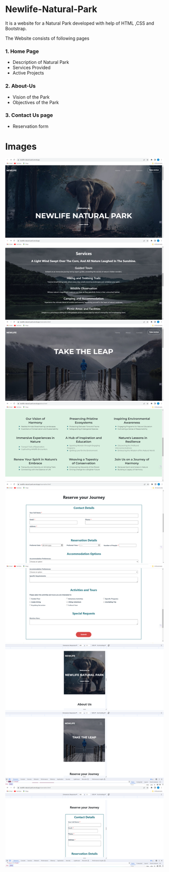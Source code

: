 # Newlife-Natural-Park
It is a website for a Natural Park developed with help of HTML ,CSS and Bootstrap.

The Website consists of following pages
### 1. Home Page
- Description of Natural Park
- Services Provided
- Active Projects 
### 2. About-Us 
- Vision of the Park
- Objectives of the Park
### 3. Contact Us page
- Reservation form 

# Images
![image-1](screenshots/Webpage-1.png)
![image-2](screenshots/Webpage-2.png)
![image-3](screenshots/Webpage-3.png)
![image-4](screenshots/Webpage-4.png)
![image-5](screenshots/Webpage-7.png)
![image-6](screenshots/Webpage-6.png)
![image-7](screenshots/Webpage-9.png)
![image-8](screenshots/Webpage-5.png)
![image-9](screenshots/Webpage-8.png)
